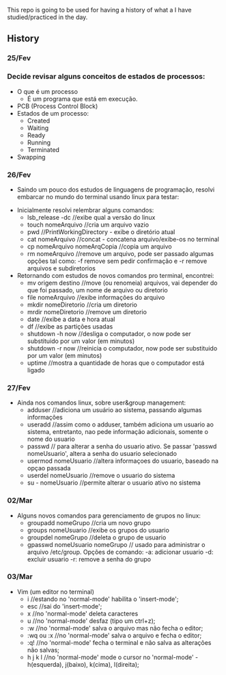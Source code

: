 This repo is going to be used for having a history of what a I have studied/practiced in the day.

## History

### 25/Fev

### Decide revisar alguns conceitos de estados de processos:
- O que é um processo 
    - É um programa que está em execução.
- PCB (Process Control Block)
- Estados de um processo:
    - Created
    - Waiting
    - Ready
    - Running
    - Terminated
- Swapping

### 26/Fev

* Saindo um pouco dos estudos de linguagens de programação, resolvi embarcar no mundo do terminal usando linux para testar:
- Inicialmente resolvi relembrar alguns comandos: 
    - lsb_release -dc //exibe qual a versão do linux
    - touch nomeArquivo //cria um arquivo vazio
    - pwd //PrintWorkingDirectory - exibe o diretório atual
    - cat nomeArquivo //concat - concatena arquivo/exibe-os no terminal
    - cp nomeArquivo nomeArqCopia //copia um arquivo
    - rm nomeArquivo //remove um arquivo, pode ser passado algumas opções tal como: -f remove sem pedir confirmação e -r remove arquivos e subdiretorios
- Retornando com estudos de novos comandos pro terminal, encontrei:
    - mv origem destino //move (ou renomeia) arquivos, vai depender do que foi passado, um nome de arquivo ou diretorio
    - file nomeArquivo //exibe informações do arquivo
    - mkdir nomeDiretorio //cria um diretorio
    - mrdir nomeDiretorio //remove um diretorio
    - date //exibe a data e hora atual
    - df //exibe as partições usadas
    - shutdown -h now //desliga o computador, o now pode ser substituido por um valor (em minutos)
    - shutdown -r now //reinicia o computador, now pode ser substituido por um valor (em minutos)
    - uptime //mostra a quantidade de horas que o computador está ligado

### 27/Fev

- Ainda nos comandos linux, sobre user&group management:
    - adduser //adiciona um usuário ao sistema, passando algumas informações
    - useradd //assim como o adduser, também adiciona um usuario ao sistema, entretanto, nao pede informação adicionais, somente o nome do usuario
    - passwd // para alterar a senha do usuario ativo. Se passar 'passwd nomeUsuario', altera a senha do usuario selecionado
    - usermod nomeUsuario //altera informaçoes do usuario, baseado na opçao passada
    - userdel nomeUsuario //remove o usuario do sistema
    - su - nomeUsuario //permite alterar o usuario ativo no sistema

### 02/Mar

- Alguns novos comandos para gerenciamento de grupos no linux:
    - groupadd nomeGrupo //cria um novo grupo
    - groups nomeUsuario //exibe os grupos do usuario
    - groupdel nomeGrupo //deleta o grupo de usuario
    - gpasswd nomeUsuario nomeGrupo // usado para administrar o arquivo /etc/group. Opções de comando:
        -a: adicionar usuario
        -d: excluir usuario
        -r: remove a senha do grupo

### 03/Mar

- Vim (um editor no terminal)
    - i //estando no 'normal-mode' habilita o 'insert-mode';
    - esc //sai do 'insert-mode';
    - x //no 'normal-mode' deleta caracteres
    - u //no 'normal-mode' desfaz (tipo um ctrl+z);
    - :w //no 'normal-mode' salva o arquivo mas não fecha o editor;
    - :wq ou :x //no 'normal-mode' salva o arquivo e fecha o editor;
    - :q! //no 'normal-mode' fecha o terminal e não salva as alterações não salvas;
    - h j k l //no 'normal-mode' mode o cursor no 'normal-mode' - h(esquerda), j(baixo), k(cima), l(direita);